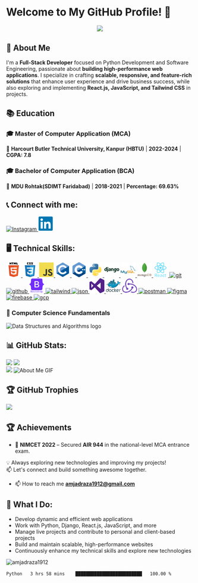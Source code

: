 # Welcome to My GitHub Profile! 👋



<p align="center">
    <img src="https://readme-typing-svg.herokuapp.com?color=E22FE4&width=380&height=28&lines=Hi👋+I'm+Md+Amjad+Raza..;Nice+To+Meet+You+....&center=true"></a></p>

    
## 👋 About Me 
I'm a **Full-Stack Developer** focused on Python Development and Software Engineering, passionate about **building high-performance web applications**. I specialize in crafting **scalable, responsive, and feature-rich solutions** that enhance user experience and drive business success, while also exploring and implementing **React.js, JavaScript, and Tailwind CSS** in projects.


## 📚 Education

### 🎓 Master of Computer Application (MCA)  
📍 **Harcourt Butler Technical University, Kanpur (HBTU)** | **2022-2024** | **CGPA: 7.8**  

### 🎓 Bachelor of Computer Application (BCA)  
📍 **MDU Rohtak(SDIMT Faridabad)** | **2018-2021** | **Percentage: 69.63%**  


##  📞 Connect with me:

<p align="left">
<a href="https://www.instagram.com/raza_amjad786" target="_blank" rel="noreferrer">
    <img src="https://cdn.jsdelivr.net/npm/simple-icons@v10/icons/instagram.svg" alt="Instagram" width="40" height="40"/>
</a>
<a href="https://www.linkedin.com/in/your_username" target="_blank" rel="noreferrer">
    <img src="https://raw.githubusercontent.com/devicons/devicon/master/icons/linkedin/linkedin-original.svg" alt="LinkedIn" width="40" height="40"/>
</a>
</p>

## 🖥️ Technical Skills:

<p align="left">
  <a href="https://www.w3schools.com/html/" target="_blank" rel="noreferrer">
    <img src="https://raw.githubusercontent.com/devicons/devicon/master/icons/html5/html5-original-wordmark.svg" alt="html5" width="40" height="40"/>
  </a>
  <a href="https://www.w3schools.com/css/" target="_blank" rel="noreferrer">
    <img src="https://raw.githubusercontent.com/devicons/devicon/master/icons/css3/css3-original-wordmark.svg" alt="css3" width="40" height="40"/>
  </a>
<a href="https://www.javascript.com/" target="_blank" rel="noreferrer">
    <img src="https://raw.githubusercontent.com/devicons/devicon/master/icons/javascript/javascript-original.svg" alt="javascript" width="40" height="40"/>
</a>
  <a href="https://www.w3schools.com/c/" target="_blank" rel="noreferrer">
    <img src="https://raw.githubusercontent.com/devicons/devicon/master/icons/c/c-original.svg" alt="c" width="40" height="40"/>
</a>
  <a href="https://www.w3schools.com/cpp/" target="_blank" rel="noreferrer">
    <img src="https://raw.githubusercontent.com/devicons/devicon/master/icons/cplusplus/cplusplus-original.svg" alt="cplusplus" width="40" height="40"/>
  </a>
  <a href="https://www.python.org" target="_blank" rel="noreferrer">
    <img src="https://raw.githubusercontent.com/devicons/devicon/master/icons/python/python-original.svg" alt="python" width="40" height="40"/>
  </a>
  <a href="https://www.djangoproject.com/" target="_blank" rel="noreferrer">
    <img src="https://raw.githubusercontent.com/devicons/devicon/master/icons/django/django-plain-wordmark.svg" alt="django" width="40" height="40"/>
</a>
  <a href="https://www.mysql.com/" target="_blank" rel="noreferrer">
    <img src="https://raw.githubusercontent.com/devicons/devicon/master/icons/mysql/mysql-original-wordmark.svg" alt="mysql" width="40" height="40"/>
  </a>
  <a href="https://www.mongodb.com/" target="_blank" rel="noreferrer">
    <img src="https://raw.githubusercontent.com/devicons/devicon/master/icons/mongodb/mongodb-original-wordmark.svg" alt="mongodb" width="40" height="40"/>
  </a>
  <a href="https://reactjs.org/" target="_blank" rel="noreferrer">
    <img src="https://raw.githubusercontent.com/devicons/devicon/master/icons/react/react-original-wordmark.svg" alt="react" width="40" height="40"/>
  </a>
  <a href="https://git-scm.com/" target="_blank" rel="noreferrer">
    <img src="https://www.vectorlogo.zone/logos/git-scm/git-scm-icon.svg" alt="git" width="40" height="40"/>
  </a>
  <a href="https://www.github.com" target="_blank" rel="noreferrer">
    <img src="https://www.vectorlogo.zone/logos/github/github-icon.svg" alt="github" width="40" height="40"/>
  </a>
  <a href="https://getbootstrap.com" target="_blank" rel="noreferrer">
    <img src="https://raw.githubusercontent.com/devicons/devicon/master/icons/bootstrap/bootstrap-plain-wordmark.svg" alt="bootstrap" width="40" height="40"/>
  </a>
  <a href="https://tailwindcss.com/" target="_blank" rel="noreferrer">
    <img src="https://www.vectorlogo.zone/logos/tailwindcss/tailwindcss-icon.svg" alt="tailwind" width="40" height="40"/>
  </a>
  <a href="https://www.json.org/" target="_blank" rel="noreferrer">
    <img src="https://www.vectorlogo.zone/logos/json/json-icon.svg" alt="json" width="40" height="40"/>
  </a>
  <a href="https://code.visualstudio.com/" target="_blank" rel="noreferrer">
    <img src="https://raw.githubusercontent.com/devicons/devicon/master/icons/visualstudio/visualstudio-plain.svg" alt="vscode" width="40" height="40"/>
  </a>
  <a href="https://www.docker.com/" target="_blank" rel="noreferrer">
    <img src="https://raw.githubusercontent.com/devicons/devicon/master/icons/docker/docker-original-wordmark.svg" alt="docker" width="40" height="40"/>
  </a>
  <a href="https://redux.js.org" target="_blank" rel="noreferrer">
    <img src="https://raw.githubusercontent.com/devicons/devicon/master/icons/redux/redux-original.svg" alt="redux" width="40" height="40"/>
  </a>
  <a href="https://www.getpostman.com/" target="_blank" rel="noreferrer">
    <img src="https://www.vectorlogo.zone/logos/getpostman/getpostman-icon.svg" alt="postman" width="40" height="40"/>
  </a>
  <a href="https://www.figma.com/" target="_blank" rel="noreferrer">
    <img src="https://www.vectorlogo.zone/logos/figma/figma-icon.svg" alt="figma" width="40" height="40"/>
  </a>
  <a href="https://firebase.google.com/" target="_blank" rel="noreferrer">
    <img src="https://www.vectorlogo.zone/logos/firebase/firebase-icon.svg" alt="firebase" width="40" height="40"/>
  </a>
  <a href="https://cloud.google.com" target="_blank" rel="noreferrer">
    <img src="https://www.vectorlogo.zone/logos/google_cloud/google_cloud-icon.svg" alt="gcp" width="40" height="40"/>
  </a>
</p>

 ### 🔹 Computer Science Fundamentals  
<div align="left">
  <img src="https://img.shields.io/static/v1?message=Data+Structures+&+Algorithms&logo=algorithms&label=&color=FF6F00&logoColor=white&labelColor=&style=for-the-badge" height="35" alt="Data Structures and Algorithms logo" />
</div>


## 📊 GitHub Stats:

![](https://github-readme-stats.vercel.app/api/top-langs/?username=amjadraza19&theme=radical&border=false&include_all_commits=true&count_private=true&layout=compact)
![](https://github-readme-stats.vercel.app/api?username=amjadraza19&theme=radical&_border=false&include_all_commits=true&count_private=true)<br/>
![](https://github-readme-streak-stats.herokuapp.com/?user=amjadraza19&theme=radical&hide_border=false)
<img src="https://github.com/7oSkaaa/7oSkaaa/blob/main/Images/about_me.gif?raw=true" alt="About Me GIF" width="180px">
<br/>

## 🏆 GitHub Trophies

![](https://github-profile-trophy.vercel.app/?username=amjadraza19&theme=radical&no-frame=false&no-bg=true&margin-w=4)

## 🏆 Achievements  

- 🎯 **NIMCET 2022** – Secured **AIR 944** in the national-level MCA entrance exam.


💡 Always exploring new technologies and improving my projects!  
📫 Let's connect and build something awesome together.  
- 📫 How to reach me **amjadraza1912@gmail.com**


## 🚀 What I Do:
- Develop dynamic and efficient web applications
- Work with Python, Django, React.js, JavaScript, and more
- Manage live projects and contribute to personal and client-based projects
- Build and maintain scalable, high-performance websites
- Continuously enhance my technical skills and explore new technologies


<p align="left"> <img src="https://komarev.com/ghpvc/?username=amjadraza19&label=Profile%20views&color=0e75b6&style=flat" alt="amjadraza1912" /> </p>

<!--START_SECTION:waka-->

```text
Python   3 hrs 58 mins    █████████████████████████   100.00 %
```

<!--END_SECTION:waka-->


